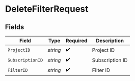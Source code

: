 # DeleteFilterRequest


## Fields

| Field              | Type               | Required           | Description        |
| ------------------ | ------------------ | ------------------ | ------------------ |
| `ProjectID`        | *string*           | :heavy_check_mark: | Project ID         |
| `SubscriptionID`   | *string*           | :heavy_check_mark: | Subscription ID    |
| `FilterID`         | *string*           | :heavy_check_mark: | Filter ID          |